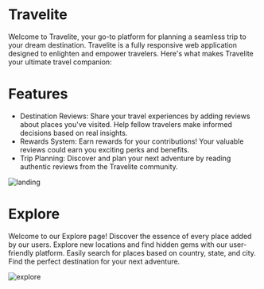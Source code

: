 # Travelite

Welcome to Travelite, your go-to platform for planning a seamless trip to your dream destination. Travelite is a fully responsive web application designed to enlighten and empower travelers. Here's what makes Travelite your ultimate travel companion:

# Features

* Destination Reviews: Share your travel experiences by adding reviews about places you've visited. Help fellow travelers make informed decisions based on real insights.
* Rewards System: Earn rewards for your contributions! Your valuable reviews could earn you exciting perks and benefits.
* Trip Planning: Discover and plan your next adventure by reading authentic reviews from the Travelite community.

![landing](https://github.com/Kanak0202/Travelite/assets/95582926/41a13326-93f9-413a-ab73-6368d706e708)

# Explore

Welcome to our Explore page! Discover the essence of every place added by our users. Explore new locations and find hidden gems with our user-friendly platform. Easily search for places based on country, state, and city. Find the perfect destination for your next adventure.

![explore](https://github.com/Kanak0202/Travelite/assets/95582926/d43f071d-ef61-42ca-8774-c541a7f0b88c)

